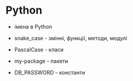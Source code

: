 # Python

- імена в Python

- snake_case - змінні, функції, методи, модулі

- PascalCase - класи

- my-package - пакети

- DB_PASSWORD - константи
